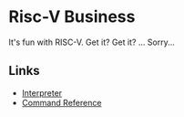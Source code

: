 # Risc-V Business
It's fun with RISC-V. Get it? Get it? ... Sorry...

## Links
- [Interpreter](https://www.cs.cornell.edu/courses/cs3410/2019sp/riscv/interpreter/)
- [Command Reference](https://michaeljclark.github.io/isa.html)
